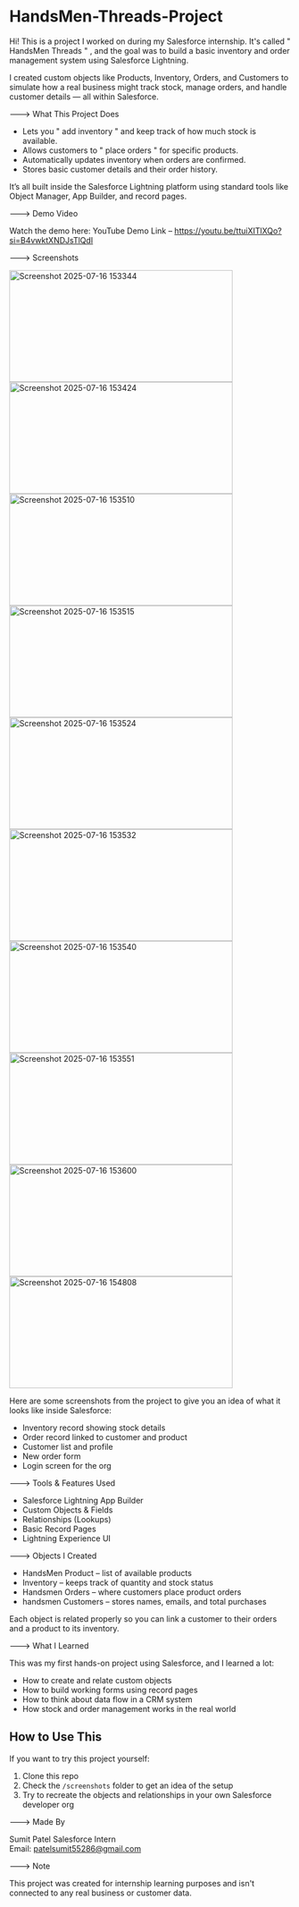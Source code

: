 # HandsMen-Threads-Project

Hi! This is a project I worked on during my Salesforce internship. It's called      " HandsMen Threads " , and the goal was to build a basic inventory and order management system using Salesforce Lightning.

I created custom objects like Products, Inventory, Orders, and Customers to simulate how a real business might track stock, manage orders, and handle customer details — all within Salesforce.

---> What This Project Does

- Lets you " add inventory " and keep track of how much stock is available.
- Allows customers to " place orders " for specific products.
- Automatically updates inventory when orders are confirmed.
- Stores basic customer details and their order history.

It’s all built inside the Salesforce Lightning platform using standard tools like Object Manager, App Builder, and record pages.

---> Demo Video

 Watch the demo here:  YouTube Demo Link – https://youtu.be/ttuiXITlXQo?si=B4vwktXNDJsTlQdI
 
---> Screenshots


<img width="400" height="200" alt="Screenshot 2025-07-16 153344" src="https://github.com/user-attachments/assets/9a2ebc8d-7c7f-4621-93c9-027b34cecb39" />
<img width="400" height="200" alt="Screenshot 2025-07-16 153424" src="https://github.com/user-attachments/assets/fbfb6f43-63d9-4976-9078-e9ac907bd457" />
<img width="400" height="200" alt="Screenshot 2025-07-16 153510" src="https://github.com/user-attachments/assets/0c19532d-fba3-4baa-bdf0-002431d87bbb" />
<img width="400" height="200" alt="Screenshot 2025-07-16 153515" src="https://github.com/user-attachments/assets/abd63d1c-1bd9-4943-ba44-c6bba191a2f4" />
<img width="400" height="200" alt="Screenshot 2025-07-16 153524" src="https://github.com/user-attachments/assets/5d89dde0-caf0-41b8-9889-0e19d432f877" />
<img width="400" height="200" alt="Screenshot 2025-07-16 153532" src="https://github.com/user-attachments/assets/3a4ab57d-a50a-4226-9ef7-b74478d83926" />
<img width="400" height="200" alt="Screenshot 2025-07-16 153540" src="https://github.com/user-attachments/assets/0a10c052-eda8-4c20-8fad-a78852e700cc" />
<img width="400" height="200" alt="Screenshot 2025-07-16 153551" src="https://github.com/user-attachments/assets/a3874b77-7f63-448e-a7be-af53e4076074" />
<img width="400" height="200" alt="Screenshot 2025-07-16 153600" src="https://github.com/user-attachments/assets/724c91e0-71bd-4368-bb54-613f948249af" />
<img width="400" height="200" alt="Screenshot 2025-07-16 154808" src="https://github.com/user-attachments/assets/03b61ec7-c7d6-4d6a-9531-1f1d909f335f" />


Here are some screenshots from the project to give you an idea of what it looks like inside Salesforce:

- Inventory record showing stock details  
- Order record linked to customer and product  
- Customer list and profile  
- New order form  
- Login screen for the org  

--->  Tools & Features Used

- Salesforce Lightning App Builder
- Custom Objects & Fields
- Relationships (Lookups)
- Basic Record Pages
- Lightning Experience UI
  

---> Objects I Created

- HandsMen Product – list of available products  
- Inventory – keeps track of quantity and stock status  
- Handsmen Orders – where customers place product orders  
- handsmen Customers – stores names, emails, and total purchases

Each object is related properly so you can link a customer to their orders and a product to its inventory.


---> What I Learned

This was my first hands-on project using Salesforce, and I learned a lot:

- How to create and relate custom objects  
- How to build working forms using record pages  
- How to think about data flow in a CRM system  
- How stock and order management works in the real world


##  How to Use This

If you want to try this project yourself:

1. Clone this repo
2. Check the `/screenshots` folder to get an idea of the setup
3. Try to recreate the objects and relationships in your own Salesforce developer org

---> Made By

Sumit Patel
Salesforce Intern  
Email: [patelsumit55286@gmail.com](mailto:patelsumit55286@gmail.com)

--->  Note

This project was created for internship learning purposes and isn't connected to any real business or customer data.

